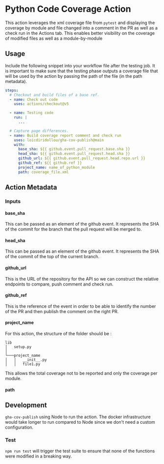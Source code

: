 # Python Code Coverage Action

This action leverages the xml coverage file from `pytest` and displaying the
coverage by module and file changed into a comment in the PR as well as a check
run in the Actions tab. This enables better visibility on the coverage of
modified files as well as a module-by-module

## Usage

Include the following snippet into your workflow file after the testing job.
It is important to make sure that the testing phase outputs a coverage file
that will be used by the action by passing the path of the file (in the path
metadata).

```yaml
steps:
  # Checkout and build files of a base ref.
  - name: Check out code
    uses: actions/checkout@v5

  - name: Testing code
    run: |
      ...

  # Capture page differences.
  - name: Build coverage report comment and check run
    uses: loicdiridollou/gha-cov-publish@main
    with:
      base_sha: ${{ github.event.pull_request.base.sha }}
      head_sha: ${{ github.event.pull_request.head.sha }}
      github_url: ${{ github.event.pull_request.head.repo.url }}
      github_ref: ${{ github.ref }}
      project_name: name_of_python_module
      path: coverage_file.xml
```

## Action Metadata

### Inputs

#### base_sha

This can be passed as an element of the github event. It represents the SHA
of the commit for the branch that the pull request will be merged to.

#### head_sha

This can be passed as an element of the github event. It represents the SHA
of the commit of the top of the current branch.

#### github_url

This is the URL of the repository for the API so we can construct the relative
endpoints to compare, push comment and check run.

#### github_ref

This is the reference of the event in order to be able to identify the number
of the PR and then publish the comment on the right PR.

#### project_name

For this action, the structure of the folder should be :

```
lib
│   setup.py
│
└───project_name
│   │   __init__.py
│   │   file1.py
```

This allows the total coverage not to be reported and only the coverage per
module.

#### path

## Development

`gha-cov-publish` using Node to run the action. The docker infrastructure would
take longer to run compared to Node since we don't need a custom configuration.

### Test

`npm run test` will trigger the test suite to ensure that none of the functions
were modified in a breaking way.
